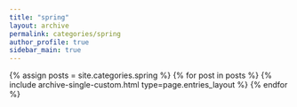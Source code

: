 ```yaml
---
title: "spring"
layout: archive
permalink: categories/spring
author_profile: true
sidebar_main: true
---
```


{% assign posts = site.categories.spring %}
{% for post in posts %} {% include archive-single-custom.html type=page.entries_layout %} {% endfor %}
    